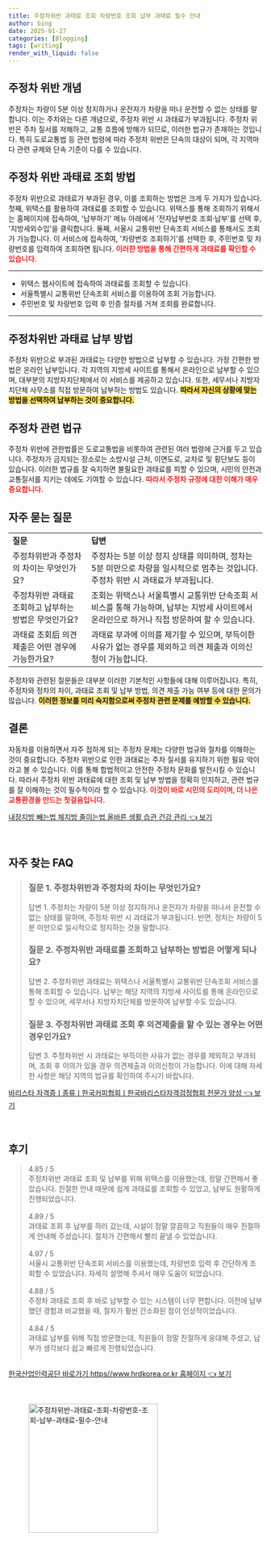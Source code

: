 ```yaml
---
title: 주정차위반 과태료 조회 차량번호 조회 납부 과태료 필수 안내
author: bing
date: 2025-01-27
categories: [Blogging]
tags: [writing]
render_with_liquid: false
---
```



<h2 id='주정차위반개념'>주정차 위반 개념</h2>

<p>주정차는 차량이 5분 이상 정지하거나 운전자가 차량을 떠나 운전할 수 없는 상태를 말합니다. 이는 주차와는 다른 개념으로, 주정차 위반 시 과태료가 부과됩니다. 주정차 위반은 주차 질서를 저해하고, 교통 흐름에 방해가 되므로, 이러한 법규가 존재하는 것입니다. 특히 도로교통법 등 관련 법령에 따라 주정차 위반은 단속의 대상이 되며, 각 지역마다 관련 규제와 단속 기준이 다를 수 있습니다.</p>

<h2 id='주정차위반과태료조회방법'>주정차 위반 과태료 조회 방법</h2>

<p>주정차 위반으로 과태료가 부과된 경우, 이를 조회하는 방법은 크게 두 가지가 있습니다. 첫째, 위택스를 활용하여 과태료를 조회할 수 있습니다. 위택스를 통해 조회하기 위해서는 홈페이지에 접속하여, '납부하기' 메뉴 아래에서 '전자납부번호 조회·납부'를 선택 후, '지방세외수입'을 클릭합니다. 둘째, 서울시 교통위반 단속조회 서비스를 통해서도 조회가 가능합니다. 이 서비스에 접속하여, '차량번호 조회하기'를 선택한 후, 주민번호 및 차량번호를 입력하여 조회하면 됩니다. <b><span style="color: #ee2323;">이러한 방법을 통해 간편하게 과태료를 확인할 수 있습니다.</span></b></p>

<hr />

<ul>
    <li>위택스 웹사이트에 접속하여 과태료를 조회할 수 있습니다.</li>
    <li>서울특별시 교통위반 단속조회 서비스를 이용하여 조회 가능합니다.</li>
    <li>주민번호 및 차량번호 입력 후 인증 절차를 거쳐 조회를 완료합니다.</li>
</ul>

<hr />

<h2 id='납부방법'>주정차위반 과태료 납부 방법</h2>

<p>주정차 위반으로 부과된 과태료는 다양한 방법으로 납부할 수 있습니다. 가장 간편한 방법은 온라인 납부입니다. 각 지역의 지방세 사이트를 통해서 온라인으로 납부할 수 있으며, 대부분의 지방자치단체에서 이 서비스를 제공하고 있습니다. 또한, 세무서나 지방자치단체 사무소를 직접 방문하여 납부하는 방법도 있습니다. <b><span style="background-color: #ffe066;">따라서 자신의 상황에 맞는 방법을 선택하여 납부하는 것이 중요합니다.</span></b></p>

<h2 id='주정차관련법규'>주정차 관련 법규</h2>

<p>주정차 위반에 관한법률은 도로교통법을 비롯하여 관련된 여러 법령에 근거를 두고 있습니다. 주정차가 금지되는 장소로는 소방시설 근처, 이면도로, 교차로 및 횡단보도 등이 있습니다. 이러한 법규를 잘 숙지하면 불필요한 과태료를 피할 수 있으며, 시민의 안전과 교통질서를 지키는 데에도 기여할 수 있습니다. <b><span style="color: #ee2323;">따라서 주정차 규정에 대한 이해가 매우 중요합니다.</span></b></p>

<h2 id='자주묻는질문'>자주 묻는 질문</h2>

<table>
    <tr>
        <td><b>질문</b></td>
        <td><b>답변</b></td>
    </tr>
    <tr>
        <td>주정차위반과 주정차의 차이는 무엇인가요?</td>
        <td>주정차는 5분 이상 정지 상태를 의미하며, 정차는 5분 미만으로 차량을 일시적으로 멈추는 것입니다. 주정차 위반 시 과태료가 부과됩니다.</td>
    </tr>
    <tr>
        <td>주정차위반 과태료 조회하고 납부하는 방법은 무엇인가요?</td>
        <td>조회는 위택스나 서울특별시 교통위반 단속조회 서비스를 통해 가능하며, 납부는 지방세 사이트에서 온라인으로 하거나 직접 방문하여 할 수 있습니다.</td>
    </tr>
    <tr>
        <td>과태료 조회后 의견제출은 어떤 경우에 가능한가요?</td>
        <td>과태료 부과에 이의를 제기할 수 있으며, 부득이한 사유가 없는 경우를 제외하고 의견 제출과 이의신청이 가능합니다.</td>
    </tr>
</table>

<p>주정차와 관련된 질문들은 대부분 이러한 기본적인 사항들에 대해 이루어집니다. 특히, 주정차와 정차의 차이, 과태료 조회 및 납부 방법, 의견 제출 가능 여부 등에 대한 문의가 많습니다. <b><span style="background-color: #ffe066;">이러한 정보를 미리 숙지함으로써 주정차 관련 문제를 예방할 수 있습니다.</span></b></p>

<h2 id='결론'>결론</h2>

<p>자동차를 이용하면서 자주 접하게 되는 주정차 문제는 다양한 법규와 절차를 이해하는 것이 중요합니다. 주정차 위반으로 인한 과태료는 주차 질서를 유지하기 위한 필요 악이라고 볼 수 있습니다. 이를 통해 합법적이고 안전한 주정차 문화를 발전시킬 수 있습니다. 따라서 주정차 위반 과태료에 대한 조회 및 납부 방법을 정확히 인지하고, 관련 법규를 잘 이해하는 것이 필수적이라 할 수 있습니다. <b><span style="color: #ee2323;">이것이 바로 시민의 도리이며, 더 나은 교통환경을 만드는 첫걸음입니다.</span></b></p>


<p><a class="click-button" title="내장지방 빼는법 체지방 줄이는법 올바른 생활 습관 건강 관리" href="https://adkhouse.github.io/posts/%EB%82%B4%EC%9E%A5%EC%A7%80%EB%B0%A9-%EB%B9%BC%EB%8A%94%EB%B2%95-%EC%B2%B4%EC%A7%80%EB%B0%A9-%EC%A4%84%EC%9D%B4%EB%8A%94%EB%B2%95-%EC%98%AC%EB%B0%94%EB%A5%B8-%EC%83%9D%ED%99%9C-%EC%8A%B5%EA%B4%80-%EA%B1%B4%EA%B0%95-%EA%B4%80%EB%A6%AC/" rel="dofollow">내장지방 빼는법 체지방 줄이는법 올바른 생활 습관 건강 관리 👈 보기</a></p><br>
<h2 id='자주_찾는_FAQ'>자주 찾는 FAQ</h2>
<div itemscope="" itemtype="https://schema.org/FAQPage"> 
<blockquote> 
<div itemscope="" itemprop="mainEntity" itemtype="https://schema.org/Question"> 
<h3 itemprop="name">질문 1. 주정차위반과 주정차의 차이는 무엇인가요?</h3> 
<div itemscope="" itemprop="acceptedAnswer" itemtype="https://schema.org/Answer"> 
<span itemprop="text"> 
<p>답변 1. 주정차는 차량이 5분 이상 정지하거나 운전자가 차량을 떠나서 운전할 수 없는 상태를 말하며, 주정차 위반 시 과태료가 부과됩니다. 반면, 정차는 차량이 5분 미만으로 일시적으로 정지하는 것을 말합니다.</p> 
</span> 
</div> 
</div> 

<div itemscope="" itemprop="mainEntity" itemtype="https://schema.org/Question"> 
<h3 itemprop="name">질문 2. 주정차위반 과태료를 조회하고 납부하는 방법은 어떻게 되나요?</h3> 
<div itemscope="" itemprop="acceptedAnswer" itemtype="https://schema.org/Answer"> 
<span itemprop="text"> 
<p>답변 2. 주정차위반 과태료는 위택스나 서울특별시 교통위반 단속조회 서비스를 통해 조회할 수 있습니다. 납부는 해당 지역의 지방세 사이트를 통해 온라인으로 할 수 있으며, 세무서나 지방자치단체를 방문하여 납부할 수도 있습니다.</p> 
</span> 
</div> 
</div> 

<div itemscope="" itemprop="mainEntity" itemtype="https://schema.org/Question"> 
<h3 itemprop="name">질문 3. 주정차위반 과태료 조회 후 의견제출을 할 수 있는 경우는 어떤 경우인가요?</h3> 
<div itemscope="" itemprop="acceptedAnswer" itemtype="https://schema.org/Answer"> 
<span itemprop="text"> 
<p>답변 3. 주정차위반 시 과태료는 부득이한 사유가 없는 경우를 제외하고 부과되며, 조회 후 이의가 있을 경우 의견제출과 이의신청이 가능합니다. 이에 대해 자세한 사항은 해당 지역의 법규를 확인하여 주시기 바랍니다.</p> 
</span> 
</div> 
</div> 
</blockquote> 
</div>
<p><a class="click-button" title="바리스타 자격증ㅣ종류ㅣ한국커피협회ㅣ한국바리스타자격검정협회 전문가 양성" href="https://adkhouse.github.io/posts/%EB%B0%94%EB%A6%AC%EC%8A%A4%ED%83%80-%EC%9E%90%EA%B2%A9%EC%A6%9D%E3%85%A3%EC%A2%85%EB%A5%98%E3%85%A3%ED%95%9C%EA%B5%AD%EC%BB%A4%ED%94%BC%ED%98%91%ED%9A%8C%E3%85%A3%ED%95%9C%EA%B5%AD%EB%B0%94%EB%A6%AC%EC%8A%A4%ED%83%80%EC%9E%90%EA%B2%A9%EA%B2%80%EC%A0%95%ED%98%91%ED%9A%8C-%EC%A0%84%EB%AC%B8%EA%B0%80-%EC%96%91%EC%84%B1/" rel="dofollow">바리스타 자격증ㅣ종류ㅣ한국커피협회ㅣ한국바리스타자격검정협회 전문가 양성 👈 보기</a></p><br>
<h2 id='후기'>후기</h2>
<div itemscope itemtype="https://schema.org/Product">
  <blockquote>
  <div itemprop="review" itemscope itemtype="https://schema.org/Review">
      <div itemprop="reviewRating" itemscope itemtype="https://schema.org/Rating"> <span itemprop="ratingValue">4.85</span> / <span itemprop="bestRating">5</span> </div>
      <span itemprop="reviewBody">주정차위반 과태료 조회 및 납부를 위해 위택스를 이용했는데, 정말 간편해서 좋았습니다. 친절한 안내 때문에 쉽게 과태료를 조회할 수 있었고, 납부도 원활하게 진행되었습니다.</span>
  </div>
  <br>
  <div itemprop="review" itemscope itemtype="https://schema.org/Review">
      <div itemprop="reviewRating" itemscope itemtype="https://schema.org/Rating"> <span itemprop="ratingValue">4.89</span> / <span itemprop="bestRating">5</span> </div>
      <span itemprop="reviewBody">과태료 조회 후 납부를 하러 갔는데, 시설이 정말 깔끔하고 직원들이 매우 친절하게 안내해 주셨습니다. 절차가 간편해서 빨리 끝낼 수 있었습니다.</span>
  </div>
  <br>
  <div itemprop="review" itemscope itemtype="https://schema.org/Review">
      <div itemprop="reviewRating" itemscope itemtype="https://schema.org/Rating"> <span itemprop="ratingValue">4.97</span> / <span itemprop="bestRating">5</span> </div>
      <span itemprop="reviewBody">서울시 교통위반 단속조회 서비스를 이용했는데, 차량번호 입력 후 간단하게 조회할 수 있었습니다. 자세히 설명해 주셔서 매우 도움이 되었습니다.</span>
  </div>
  <br>
  <div itemprop="review" itemscope itemtype="https://schema.org/Review">
      <div itemprop="reviewRating" itemscope itemtype="https://schema.org/Rating"> <span itemprop="ratingValue">4.88</span> / <span itemprop="bestRating">5</span> </div>
      <span itemprop="reviewBody">주정차 과태료 조회 후 바로 납부할 수 있는 시스템이 너무 편합니다. 이전에 납부했던 경험과 비교했을 때, 절차가 훨씬 간소화된 점이 인상적이었습니다.</span>
  </div>
  <br>
  <div itemprop="review" itemscope itemtype="https://schema.org/Review">
      <div itemprop="reviewRating" itemscope itemtype="https://schema.org/Rating"> <span itemprop="ratingValue">4.84</span> / <span itemprop="bestRating">5</span> </div>
      <span itemprop="reviewBody">과태료 납부를 위해 직접 방문했는데, 직원들이 정말 친절하게 응대해 주셨고, 납부가 생각보다 쉽고 빠르게 진행되었습니다.</span>
  </div>
  <br>
  </blockquote>
</div>
<p><a class="click-button" title="한국산업인력공단 바로가기 https//www.hrdkorea.or.kr 홈페이지" href="https://adkhouse.github.io/posts/%ED%95%9C%EA%B5%AD%EC%82%B0%EC%97%85%EC%9D%B8%EB%A0%A5%EA%B3%B5%EB%8B%A8-%EB%B0%94%EB%A1%9C%EA%B0%80%EA%B8%B0-httpswww.hrdkorea.or.kr-%ED%99%88%ED%8E%98%EC%9D%B4%EC%A7%80/" rel="dofollow">한국산업인력공단 바로가기 https//www.hrdkorea.or.kr 홈페이지 👈 보기</a></p><br>
<figure class="image"><img src="https://adkhouse.github.io/assets/img/thumbnail/주정차위반-과태료-조회-차량번호-조회-납부-과태료-필수-안내.webp" alt="주정차위반-과태료-조회-차량번호-조회-납부-과태료-필수-안내" width="256" height="256"></figure>